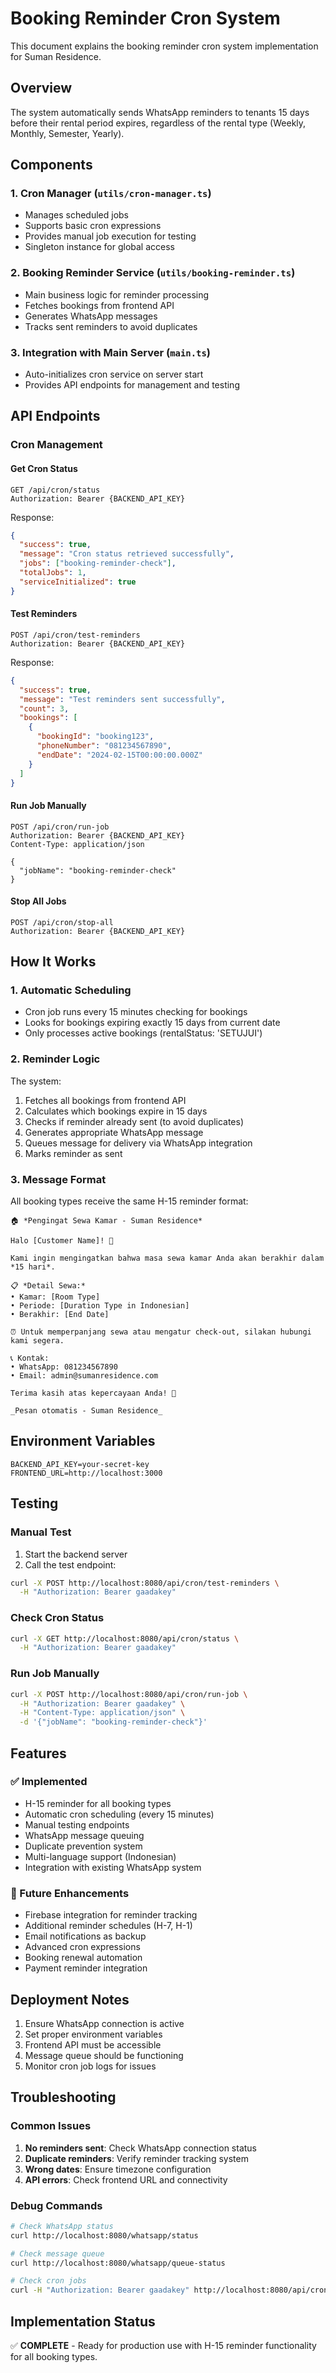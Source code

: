 # Booking Reminder Cron System
<!-- isa akan kerjakan -->

This document explains the booking reminder cron system implementation for Suman Residence.

## Overview

The system automatically sends WhatsApp reminders to tenants 15 days before their rental period expires, regardless of the rental type (Weekly, Monthly, Semester, Yearly).

## Components

### 1. Cron Manager (`utils/cron-manager.ts`)
- Manages scheduled jobs
- Supports basic cron expressions
- Provides manual job execution for testing
- Singleton instance for global access

### 2. Booking Reminder Service (`utils/booking-reminder.ts`)
- Main business logic for reminder processing
- Fetches bookings from frontend API
- Generates WhatsApp messages
- Tracks sent reminders to avoid duplicates

### 3. Integration with Main Server (`main.ts`)
- Auto-initializes cron service on server start
- Provides API endpoints for management and testing

## API Endpoints

### Cron Management

#### Get Cron Status
```
GET /api/cron/status
Authorization: Bearer {BACKEND_API_KEY}
```

Response:
```json
{
  "success": true,
  "message": "Cron status retrieved successfully",
  "jobs": ["booking-reminder-check"],
  "totalJobs": 1,
  "serviceInitialized": true
}
```

#### Test Reminders
```
POST /api/cron/test-reminders
Authorization: Bearer {BACKEND_API_KEY}
```

Response:
```json
{
  "success": true,
  "message": "Test reminders sent successfully",
  "count": 3,
  "bookings": [
    {
      "bookingId": "booking123",
      "phoneNumber": "081234567890",
      "endDate": "2024-02-15T00:00:00.000Z"
    }
  ]
}
```

#### Run Job Manually
```
POST /api/cron/run-job
Authorization: Bearer {BACKEND_API_KEY}
Content-Type: application/json

{
  "jobName": "booking-reminder-check"
}
```

#### Stop All Jobs
```
POST /api/cron/stop-all
Authorization: Bearer {BACKEND_API_KEY}
```

## How It Works

### 1. Automatic Scheduling
- Cron job runs every 15 minutes checking for bookings
- Looks for bookings expiring exactly 15 days from current date
- Only processes active bookings (rentalStatus: 'SETUJUI')

### 2. Reminder Logic
The system:
1. Fetches all bookings from frontend API
2. Calculates which bookings expire in 15 days
3. Checks if reminder already sent (to avoid duplicates)
4. Generates appropriate WhatsApp message
5. Queues message for delivery via WhatsApp integration
6. Marks reminder as sent

### 3. Message Format
All booking types receive the same H-15 reminder format:

```
🏠 *Pengingat Sewa Kamar - Suman Residence*

Halo [Customer Name]! 👋

Kami ingin mengingatkan bahwa masa sewa kamar Anda akan berakhir dalam *15 hari*.

📋 *Detail Sewa:*
• Kamar: [Room Type]
• Periode: [Duration Type in Indonesian]
• Berakhir: [End Date]

⏰ Untuk memperpanjang sewa atau mengatur check-out, silakan hubungi kami segera.

📞 Kontak: 
• WhatsApp: 081234567890
• Email: admin@sumanresidence.com

Terima kasih atas kepercayaan Anda! 🙏

_Pesan otomatis - Suman Residence_
```

## Environment Variables

```env
BACKEND_API_KEY=your-secret-key
FRONTEND_URL=http://localhost:3000
```

## Testing

### Manual Test
1. Start the backend server
2. Call the test endpoint:
```bash
curl -X POST http://localhost:8080/api/cron/test-reminders \
  -H "Authorization: Bearer gaadakey"
```

### Check Cron Status
```bash
curl -X GET http://localhost:8080/api/cron/status \
  -H "Authorization: Bearer gaadakey"
```

### Run Job Manually
```bash
curl -X POST http://localhost:8080/api/cron/run-job \
  -H "Authorization: Bearer gaadakey" \
  -H "Content-Type: application/json" \
  -d '{"jobName": "booking-reminder-check"}'
```

## Features

### ✅ Implemented
- H-15 reminder for all booking types
- Automatic cron scheduling (every 15 minutes)
- Manual testing endpoints
- WhatsApp message queuing
- Duplicate prevention system
- Multi-language support (Indonesian)
- Integration with existing WhatsApp system

### 🔄 Future Enhancements
- Firebase integration for reminder tracking
- Additional reminder schedules (H-7, H-1)
- Email notifications as backup
- Advanced cron expressions
- Booking renewal automation
- Payment reminder integration

## Deployment Notes

1. Ensure WhatsApp connection is active
2. Set proper environment variables
3. Frontend API must be accessible
4. Message queue should be functioning
5. Monitor cron job logs for issues

## Troubleshooting

### Common Issues
1. **No reminders sent**: Check WhatsApp connection status
2. **Duplicate reminders**: Verify reminder tracking system
3. **Wrong dates**: Ensure timezone configuration
4. **API errors**: Check frontend URL and connectivity

### Debug Commands
```bash
# Check WhatsApp status
curl http://localhost:8080/whatsapp/status

# Check message queue
curl http://localhost:8080/whatsapp/queue-status

# Check cron jobs
curl -H "Authorization: Bearer gaadakey" http://localhost:8080/api/cron/status
```

## Implementation Status
✅ **COMPLETE** - Ready for production use with H-15 reminder functionality for all booking types.
